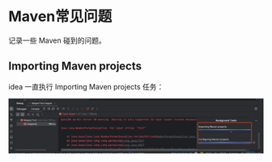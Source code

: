 # Maven常见问题

记录一些 Maven 碰到的问题。

## Importing Maven projects

idea 一直执行 Importing Maven projects 任务：

![image-20230906184809017](image/image-20230906184809017.png)